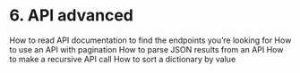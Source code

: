 # 6. API advanced
How to read API documentation to find the endpoints you’re looking for
How to use an API with pagination
How to parse JSON results from an API
How to make a recursive API call
How to sort a dictionary by value
